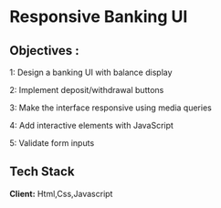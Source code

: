
# Responsive Banking UI





## Objectives : 
1: Design a banking UI with balance display

2: Implement deposit/withdrawal buttons

3: Make the interface responsive using media queries

4: Add interactive elements with JavaScript

5: Validate form inputs
## Tech Stack

**Client:** Html,Css,Javascript

